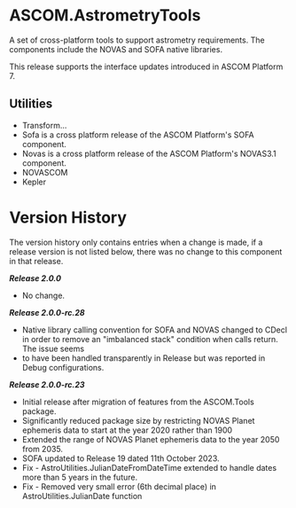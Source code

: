 # ASCOM.AstrometryTools

A set of cross-platform tools to support astrometry requirements. The components include the NOVAS and SOFA native libraries.

This release supports the interface updates introduced in ASCOM Platform 7.

## Utilities
* Transform...
* Sofa is a cross platform release of the ASCOM Platform's SOFA component.
* Novas is a cross platform release of the ASCOM Platform's NOVAS3.1 component.
* NOVASCOM
* Kepler

# Version History
The version history only contains entries when a change is made, if a release version is not listed below, there was no change to this component in that release.

***Release 2.0.0***
* No change.

***Release 2.0.0-rc.28***
* Native library calling convention for SOFA and NOVAS changed to CDecl in order to remove an "imbalanced stack" condition when calls return. The issue seems 
* to have been handled transparently in Release but was reported in Debug configurations.

***Release 2.0.0-rc.23***
* Initial release after migration of features from the ASCOM.Tools package.
* Significantly reduced package size by restricting NOVAS Planet ephemeris data to start at the year 2020 rather than 1900
* Extended the range of NOVAS Planet ephemeris data to the year 2050 from 2035.
* SOFA updated to Release 19 dated 11th October 2023.
* Fix - AstroUtilities.JulianDateFromDateTime extended to handle dates more than 5 years in the future.
* Fix - Removed very small error (6th decimal place) in AstroUtilities.JulianDate function